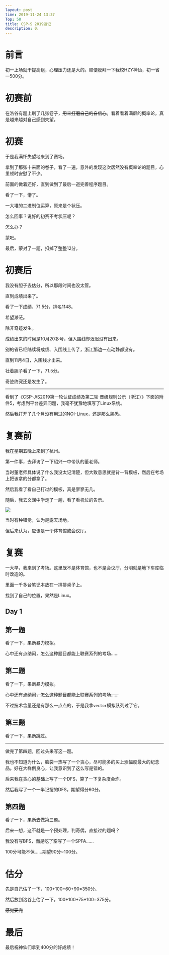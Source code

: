 ```yaml
---
layout: post
time: 2019-11-24 13:37
Top: 50
title: CSP-S 2019游记
description: 0。
---
```


# 前言

初一上场就干提高组，心理压力还是大的。顺便膜拜一下我校HZY神仙，初一省一500分。

# 初赛前

在洛谷有题上刷了几张卷子，~~用来打磨自己的自信心~~。看着看着满屏的概率论，真是越来越对自己感到失望。

# 初赛

于是我满怀失望地来到了赛场。

拿到了那张十来面的卷子，看了一遍，意外的发现这次居然没有概率论的题目，心里顿时安慰了不少。

前面的做着还好，直到做到了最后一道完善程序题目。

看了一下，懵了。

一大堆的二进制位运算，原来是个状压。

怎么回事？说好的初赛不考状压呢？

怎么办？

蒙吧。

最后，蒙对了一题，扣掉了整整12分。

# 初赛后

我没有胆子去估分，所以那段时间也没太管。

直到成绩出来了。

看了一下成绩，71.5分，排名1148。

希望渺茫。

除非奇迹发生。

成绩出来的时候是10月20多号，但入围线却迟迟没有出来。

别的省已经陆续将成绩、入围线上传了，浙江那边一点动静都没有。

直到11月4日，入围线才出来。

壮着胆子看了一下，71.5分。

奇迹终究还是发生了。

---

看到了《CSP-J/S2019第一轮认证成绩及第二轮 晋级规则公示（浙江）》下面的附件5，考虑到平台差异问题，我毫不犹豫地填写了Linux系统。

然后我打开了几个月没有用过的NOI-Linux，还是那么熟悉。

# 复赛前

我在星期五晚上来到了杭州。

第一件事，去拜访了一下绍兴一中带队的董老师。

当时董老师具体说了什么我没太记清楚，但大致意思就是背一背模板，然后在考场上把该拿的分都拿了。

然后我看了看自己打过的模板，真是寥寥无几。

随后，我去文渊中学走了一趟，看了看机位的告示。

![](https://bambusoideae.cn/image/posts/Contests/CSP/CSP-S-2019.html/1.png)

当时有种错觉，认为是露天场地。

但后来认为，应该是一个体育馆或会议厅。

# 复赛

一大早，我来到了考场。这里既不是体育馆，也不是会议厅，分明就是地下车库临时改造的。

里面一千多台笔记本放在一排排桌子上。

找到了自己的位置，果然是Linux。

## Day 1

## 第一题

看了一下，果断暴力模拟。

心中还有点纳闷，怎么这种题目都能上联赛系列的考场......

## 第二题

看了一下，果断暴力模拟。

~~心中还有点纳闷，怎么这种题目都能上联赛系列的考场......~~

不过技术含量还是有那么一点点的，于是我拿`vector`模拟队列过了它。

## 第三题

看了一下，果断跳过。

---

做完了第四题，回过头来写这一题。

我也不知道为什么，脑袋一热写了一个贪心，尽可能多的买上涨幅度最大的纪念品。好在大样例良心，让我意识到了这么写是错的。

后来我在贪心的基础上写了一个DFS，算了一下复杂度会炸。

然后我写了一个一半记搜的DFS，期望得分60分。

## 第四题

看了一下，果断去做第三题。

后来一想，这不就是一个预处理，判奇偶，直接过的题吗？

我没有写BFS，而是吃了空写了一个SPFA......

100分可能不保......期望90分~100分。

# 估分

先是自己估了一下，100+100+60+90=350分。

然后放到洛谷上估了一下，100+100+75+100=375分。

~~感觉要完~~

# 最后

最后祝神仙们拿到400分的好成绩！
